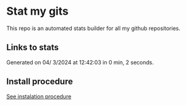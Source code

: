 # Stat my gits

This repo is an automated stats builder for all my github repositories.

## Links to stats


Generated on 04/ 3/2024 at 12:42:03 in 0 min, 2 seconds.

## Install procedure

[See instalation procedure](./src/install.md)

